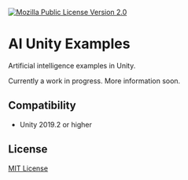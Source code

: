 [![Mozilla Public License Version 2.0](https://img.shields.io/badge/license-MPLv2-yellowgreen.svg)](https://opensource.org/licenses/MPL-2.0)

# AI Unity Examples

Artificial intelligence examples in Unity.

Currently a work in progress. More information soon.

## Compatibility

* Unity 2019.2 or higher

## License

[MIT License](LICENSE)
